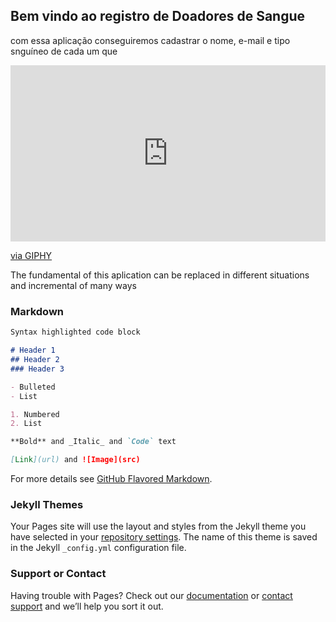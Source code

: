 ## Bem vindo ao registro de Doadores de Sangue
com essa aplicação conseguiremos cadastrar o nome, e-mail e tipo snguíneo de cada um que 

<div style="width:100%;height:0;padding-bottom:56%;position:relative;"><iframe src="https://giphy.com/embed/VGWQIvCjZ336kZRIqp" width="100%" height="100%" style="position:absolute" frameBorder="0" class="giphy-embed" allowFullScreen></iframe></div><p><a href="https://giphy.com/gifs/VGWQIvCjZ336kZRIqp">via GIPHY</a></p>





The fundamental of this aplication can be replaced in different situations and incremental of many ways
### Markdown


```markdown
Syntax highlighted code block

# Header 1
## Header 2
### Header 3

- Bulleted
- List

1. Numbered
2. List

**Bold** and _Italic_ and `Code` text

[Link](url) and ![Image](src)
```

For more details see [GitHub Flavored Markdown](https://guides.github.com/features/mastering-markdown/).

### Jekyll Themes

Your Pages site will use the layout and styles from the Jekyll theme you have selected in your [repository settings](https://github.com/Taruffi/Landing_Page_register/settings). The name of this theme is saved in the Jekyll `_config.yml` configuration file.

### Support or Contact

Having trouble with Pages? Check out our [documentation](https://help.github.com/categories/github-pages-basics/) or [contact support](https://github.com/contact) and we’ll help you sort it out.
